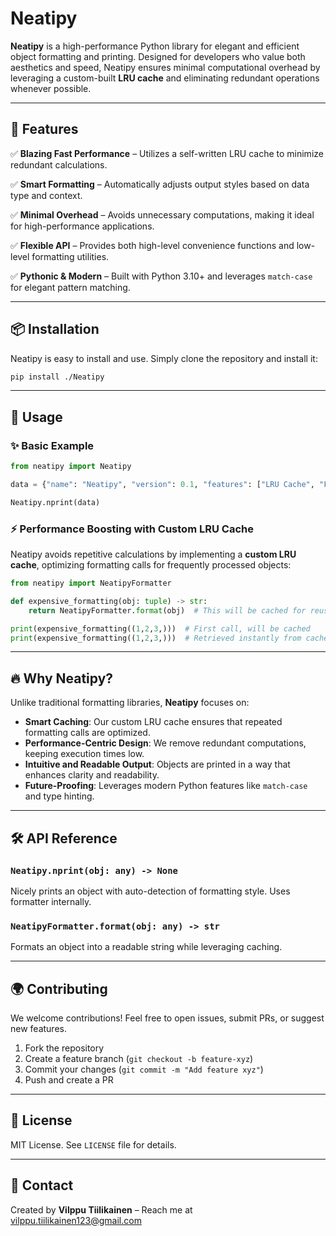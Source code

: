 # Neatipy

**Neatipy** is a high-performance Python library for elegant and efficient object formatting and printing. Designed for developers who value both aesthetics and speed, Neatipy ensures minimal computational overhead by leveraging a custom-built **LRU cache** and eliminating redundant operations whenever possible.

---

## 🚀 Features

✅ **Blazing Fast Performance** – Utilizes a self-written LRU cache to minimize redundant calculations.

✅ **Smart Formatting** – Automatically adjusts output styles based on data type and context.

✅ **Minimal Overhead** – Avoids unnecessary computations, making it ideal for high-performance applications.

✅ **Flexible API** – Provides both high-level convenience functions and low-level formatting utilities.

✅ **Pythonic & Modern** – Built with Python 3.10+ and leverages `match-case` for elegant pattern matching.

---

## 📦 Installation

Neatipy is easy to install and use. Simply clone the repository and install it:

```bash
pip install ./Neatipy
```


---

## 📖 Usage

### ✨ Basic Example

```python
from neatipy import Neatipy

data = {"name": "Neatipy", "version": 0.1, "features": ["LRU Cache", "Fast Formatting"]}

Neatipy.nprint(data)
```

### ⚡ Performance Boosting with Custom LRU Cache

Neatipy avoids repetitive calculations by implementing a **custom LRU cache**, optimizing formatting calls for frequently processed objects:

```python
from neatipy import NeatipyFormatter

def expensive_formatting(obj: tuple) -> str:
    return NeatipyFormatter.format(obj)  # This will be cached for reuse, as wil all relatively heavy immutable object that may require a lot of formatting

print(expensive_formatting((1,2,3,)))  # First call, will be cached
print(expensive_formatting((1,2,3,)))  # Retrieved instantly from cache
```

---

## 🔥 Why Neatipy?

Unlike traditional formatting libraries, **Neatipy** focuses on:

- **Smart Caching**: Our custom LRU cache ensures that repeated formatting calls are optimized.
- **Performance-Centric Design**: We remove redundant computations, keeping execution times low.
- **Intuitive and Readable Output**: Objects are printed in a way that enhances clarity and readability.
- **Future-Proofing**: Leverages modern Python features like `match-case` and type hinting.

---

## 🛠️ API Reference

### `Neatipy.nprint(obj: any) -> None`
Nicely prints an object with auto-detection of formatting style. Uses formatter internally.

### `NeatipyFormatter.format(obj: any) -> str`
Formats an object into a readable string while leveraging caching.


---

## 🌍 Contributing

We welcome contributions! Feel free to open issues, submit PRs, or suggest new features.

1. Fork the repository
2. Create a feature branch (`git checkout -b feature-xyz`)
3. Commit your changes (`git commit -m "Add feature xyz"`)
4. Push and create a PR

---

## 📜 License

MIT License. See `LICENSE` file for details.

---

## 💬 Contact

Created by **Vilppu Tiilikainen** – Reach me at [vilppu.tiilikainen123@gmail.com](mailto:vilppu.tiilikainen123@gmail.com)

